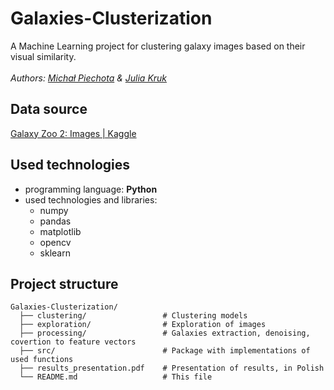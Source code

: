 # Galaxies-Clusterization
A Machine Learning project for clustering galaxy images based on their visual similarity.
<br> <br>
*Authors: [Michał Piechota](https://github.com/piechotam) & [Julia Kruk](https://github.com/krukj)*

 ## Data source
 [Galaxy Zoo 2: Images | Kaggle](https://www.kaggle.com/datasets/jaimetrickz/galaxy-zoo-2-images)

 ## Used technologies 
- programming language: **Python**
- used technologies and libraries:
  - numpy
  - pandas
  - matplotlib
  - opencv
  - sklearn

## Project structure
```
Galaxies-Clusterization/
  ├── clustering/                 # Clustering models
  ├── exploration/                # Exploration of images         
  ├── processing/                 # Galaxies extraction, denoising, covertion to feature vectors
  ├── src/                        # Package with implementations of used functions
  ├── results_presentation.pdf    # Presentation of results, in Polish
  └── README.md                   # This file
```
